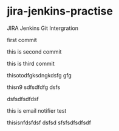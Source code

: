 # jira-jenkins-practise
JIRA Jenkins Git Intergration


first commit


this is second commit


this is third commit


thisotodfgksdngkdsfg  gfg


thisn9 sdfsdfdfg dsfs

dsfsdfsdfdsf


this is email notifier test


thisisnfdsfdsf dsfsd sfsfsdfsdfsdf
